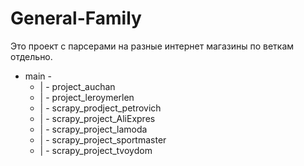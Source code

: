 # General-Family
Это проект с парсерами на разные интернет магазины по веткам отдельно.
* main -
     * | -  project_auchan
     * | -  project_leroymerlen
     * | -  scrapy_prodject_petrovich
     * | -  scrapy_project_AliExpres
     * | -  scrapy_project_lamoda
     * | -  scrapy_project_sportmaster
     * | -  scrapy_project_tvoydom
                
